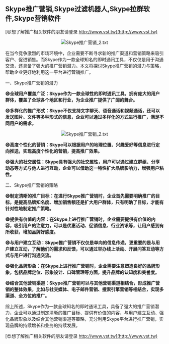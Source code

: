 ## **Skype推广营销,Skype过滤机器人,Skype拉群软件,Skype营销软件**

[😍想了解推广相关软件的朋友请登录 http://www.vst.tw](http://www.vst.tw)

 <center><img src="https://vst.tw/MP4/tuiguang/png/1.png" alt="Skype推广营销_2.txt"></center>

在当今竞争激烈的市场环境中，企业需要不断寻求新的推广渠道和营销策略来吸引客户、促进销售。而Skype作为一款全球知名的即时通讯工具，不仅仅是用于沟通交流，还具备了强大的推广营销潜力。本文将探讨Skype推广营销的潜力与策略，帮助企业更好地利用这一平台进行营销推广。

一、Skype推广营销的潜力

**😄全球用户覆盖广泛：Skype作为一款全球性的即时通讯工具，拥有庞大的用户群体，覆盖了全球各个地区和行业，为企业推广提供了广阔的舞台。**

**😄多样化的推广形式：Skype不仅支持文字聊天、语音通话和视频通话，还可以发送图片、文件等多种形式的信息，企业可以通过多样化的方式进行推广，满足不同用户的需求。**

 <center><img src="https://vst.tw/MP4/tuiguang/png/1.png" alt="Skype推广营销_2.txt"></center>

**😄高度个性化的营销：Skype可以根据用户的地理位置、兴趣爱好等信息进行定向推送，实现高度个性化的营销，提高推广效果。**

**😄强大的社交属性：Skype具有强大的社交属性，用户可以通过建立群组、分享动态等方式与他人进行互动，企业可以借助这一特性扩大品牌影响力，增强用户粘性。**

二、Skype推广营销的策略

**😄制定清晰的推广目标：在进行Skype推广营销时，企业首先需要明确推广的目标，是提高品牌知名度、增加销售额还是扩大用户群体，只有明确了目标，才能有针对性地制定推广策略。**

**😄提供有价值的内容：在Skype上进行推广营销时，企业需要提供有价值的内容，吸引用户的注意力，可以是优惠活动、促销信息、行业资讯等，让用户感到有所收获，增加品牌好感度。**

**😄与用户建立互动：Skype推广营销不仅仅是单向的信息传递，更重要的是与用户建立互动，了解他们的需求和反馈，可以通过举办线上活动、开展问答互动等方式与用户进行沟通交流。**

**😄强化品牌形象：在Skype上进行推广营销时，企业需要注意塑造良好的品牌形象，包括品牌定位、形象设计、口碑管理等方面，提升品牌的认知度和美誉度。**

**😄结合其他营销渠道：Skype推广营销可以与其他营销渠道相结合，形成推广营销的整体效果，比如与社交媒体、电子邮件营销、搜索引擎营销等相结合，实现多渠道、全方位的推广。**

综上所述，Skype作为一款全球知名的即时通讯工具，具备了强大的推广营销潜力，企业可以通过制定清晰的推广目标、提供有价值的内容、与用户建立互动、强化品牌形象以及结合其他营销渠道等策略，充分利用Skype平台进行推广营销，实现品牌的持续增长和业务的持续发展。

[😍想了解推广相关软件的朋友请登录 http://www.vst.tw](http://www.vst.tw)



